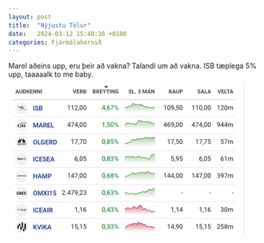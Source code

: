 ```yaml
---
layout: post
title:  "Nýjustu Tölur"
date:   2024-03-12 15:48:36 +0100
categories: Fjármálahornið
---
```


Marel aðeins upp, eru þeir að vakna? Talandi um að vakna. ISB tæplega 5% upp, taaaaalk to me baby.

![boom][def]

[def]: /assets/images/stocks.png